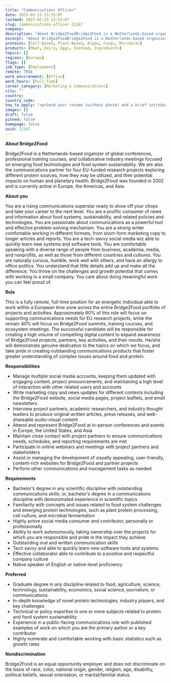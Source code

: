```yaml
---
title: "Communications Officer"
date: 2023-02-23 13:53:07
lastmod: 2023-02-23 13:53:07
slug: communications-officer-11267
company: 
description: "About Bridge2FoodBridge2Food is a Netherlands-based organizer of global conferences, professional training courses, and collaborative industry meetings focused on emerging food technologies and food system sustainability. We are also the communications partner for four EU-funded research projects exploring different protein sources, how they may be utilized, and their potential impacts on human and planetary health. Bridge2Food was founded in 2002 and is currently active in Europe, the Americas, and Asia.About you"
excerpt: "About Bridge2FoodBridge2Food is a Netherlands-based organizer of global conferences, professional training courses, and collaborative industry meetings focused on emerging food technologies and food system sustainability. We are also the communications partner for four EU-funded research projects exploring different protein sources, how they may be utilized, and their potential impacts on human and planetary health. Bridge2Food was founded in 2002 and is currently active in Europe, the Americas, and Asia.About you"
proteins: [Cell-Based, Plant-Based, Algae, Fungi, Microbial]
products: [Meat, Dairy, Eggs, Seafood, Ingredients]
topics: []
regions: [Europe]
flags: []
job_type: [Employment]
remote: TRUE
work_environment: [Office]
work_hours: [Full-Time]
career_category: [Marketing & Communications]
city: ""
country: 
country_code: 
how_to_apply: "<p>Send your resume (without photo) and a brief introduction explaining who you are and your interest in this position to <a href=\"mailto:meetings@bridge2food.com\">meetings@bridge2food.com</a>.</p>"
images: []
draft: false
pinned: false
homepage: false
uuid: 11267
---
```

<p><strong>About Bridge2Food</strong></p>
<p>Bridge2Food is a Netherlands-based organizer of global conferences, professional training courses, and collaborative industry meetings focused on emerging food technologies and food system sustainability. We are also the communications partner for four EU-funded research projects exploring different protein sources, how they may be utilized, and their potential impacts on human and planetary health. Bridge2Food was founded in 2002 and is currently active in Europe, the Americas, and Asia.</p>
<p><strong>About you</strong></p>
<p>You are a rising communications superstar ready to show off your chops and take your career to the next level. You are a prolific consumer of news and information about food systems, sustainability, and related policies and technologies. You are passionate about communications as a powerful tool and effective problem-solving mechanism. You are a strong writer comfortable working in different formats, from short-form marketing copy to longer articles and reports. You are a tech-savvy social media wiz able to quickly learn new systems and software tools. You are comfortable speaking with a diverse range of people from business, academia, media, and nonprofits, as well as those from different countries and cultures. You are naturally curious, humble, work well with others, and have an allergy to office politics. You understand that little details add up and make all the difference. You thrive on the challenges and growth potential that comes with working in a small company. You care about doing meaningful work you can feel proud of.</p>
<p><strong>Role</strong></p>
<p>This is a fully remote, full-time position for an energetic individual able to work within a European time zone across the entire Bridge2Food portfolio of projects and activities. Approximately 60% of this role will focus on supporting communications needs for EU research projects, while the remain 40% will focus on Bridge2Food summits, training courses, and ecosystem meetings. The successful candidate will be responsible for creating a high volume of compelling digital content to expand awareness of Bridge2Food projects, partners, key activities, and their results. He/she will demonstrate genuine dedication to the topics on which we focus, and take pride in creating outstanding communications products that foster greater understanding of complex issues around food and protein.</p>
<p><strong>Responsibilities</strong></p>
<ul>
<li>Manage multiple social media accounts, keeping them updated with engaging content, project announcements, and maintaining a high level of interaction with other related users and accounts</li>
<li>Write marketing copy and news updates for different contexts including the Bridge2Food website, social media pages, project leaflets, and email newsletters</li>
<li>Interview project partners, academic researchers, and industry thought leaders to produce original written articles, press releases, and web-shareable audio-visual content</li>
<li>Attend and represent Bridge2Food at in-person conferences and events in Europe, the United States, and Asia</li>
<li>Maintain close contact with project partners to ensure communications needs, schedules, and reporting requirements are met</li>
<li>Participate in online webinars and meetings with project partners and stakeholders</li>
<li>Assist in managing the development of visually appealing, user-friendly, content-rich websites for Bridge2Food and partner projects</li>
<li>Perform other communications and management tasks as needed</li>
</ul>
<p><strong>Requirements</strong></p>
<ul>
<li>Bachelor’s degree in any scientific discipline with outstanding communications skills; or, bachelor’s degree in a communications discipline with demonstrated experience in scientific topics</li>
<li>Familiarity with concepts and issues related to food system challenges and emerging protein technologies, such as plant protein processing, cell culture, and microbial fermentation</li>
<li>Highly active social media consumer and contributor, personally or professionally</li>
<li>Ability to work autonomously, taking ownership over the projects for which you are responsible and pride in the impact they achieve</li>
<li>Outstanding oral and written communication skills</li>
<li>Tech savvy and able to quickly learn new software tools and systems</li>
<li>Effective collaborator able to contribute to a positive and respectful company culture</li>
<li>Native speaker of English or native-level proficiency</li>
</ul>
<p><strong>Preferred</strong></p>
<ul>
<li>Graduate degree in any discipline related to food, agriculture, science, technology, sustainability, economics, social science, journalism, or communications</li>
<li>In-depth knowledge of novel protein technologies, industry players, and key challenges</li>
<li>Technical or policy expertise in one or more subjects related to protein and food system sustainability</li>
<li>Experience in a public-facing communications role with published examples of work on which you are the primary author or a key contributor</li>
<li>Highly numerate and comfortable working with basic statistics such as growth rates</li>
</ul>
<p><strong>Nondiscrimination</strong></p>
<p>Bridge2Food is an equal opportunity employer and does not discriminate on the basis of race, color, national origin, gender, religion, age, disability, political beliefs, sexual orientation, or marital/familial status.</p>
